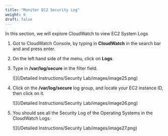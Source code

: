 ```yaml
---
title: "Monitor EC2 Security Log"
weight: 6
draft: false
---
```


In this section, we will explore CloudWatch to view EC2 System Logs

1. Got to CloudWatch Console, by typing in **CloudWatch** in the search bar and and press enter.

2. On the left hand side of the menu, click on **Logs**.

3. Type in **/var/log/secure** in the filter field.

	![](/Detailed Instructions/Security Lab/images/image25.png)

4. Click on the **/var/log/secure** log group, and locate your EC2 instance ID, then 	click on it.
	
	![](/Detailed Instructions/Security Lab/images/image26.png)

5. You should see all the Security Log of the Operating Systems in the CloudWatch Logs.

	![](/Detailed Instructions/Security Lab/images/image27.png) 
 
